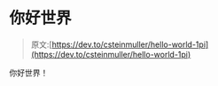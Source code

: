 # 你好世界

> 原文:[https://dev.to/csteinmuller/hello-world-1pi](https://dev.to/csteinmuller/hello-world-1pi)

你好世界！